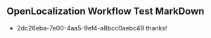 ## OpenLocalization Workflow Test MarkDown
* 2dc26eba-7e00-4aa5-9ef4-a8bcc0aebc49 thanks!

<!--HONumber=Sep16_HO1-->


